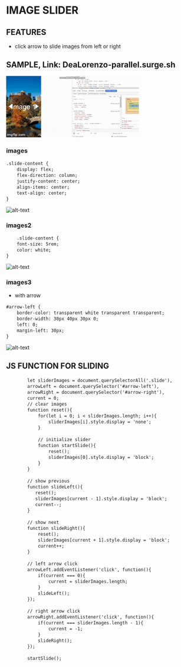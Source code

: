 # IMAGE SLIDER

## FEATURES
* click arrow to slide images from left or right

## SAMPLE, Link: DeaLorenzo-parallel.surge.sh
![alt-text](images/sample.gif)

### images
```
.slide-content {
    display: flex;
    flex-direction: column;
    justify-content: center;
    align-items: center;
    text-align: center;
}
``` 
![alt-text](images/css1.png)

### images2
```
    .slide-content {
    font-size: 5rem;
    color: white;
}
```
![alt-text](images/css2.png)

### images3
* with arrow
```
#arrow-left {
    border-color: transparent white transparent transparent;
    border-width: 30px 40px 30px 0;
    left: 0;
    margin-left: 30px;
}
```
![alt-text](images/css3.png)

## JS FUNCTION FOR SLIDING
```
        let sliderImages = document.querySelectorAll('.slide'),
        arrowLeft = document.querySelector('#arrow-left'),
        arrowRight = document.querySelector('#arrow-right'),
        current = 0;
        // clear images
        function reset(){
            for(let i = 0; i < sliderImages.length; i++){
                sliderImages[i].style.display = 'none';
            }

            // initialize slider
            function startSlide(){
                reset();
                sliderImages[0].style.display = 'block';
            }
        }

        // show previous
        function slideLeft(){
           reset();
           sliderImages[current - 1].style.display = 'block';
           current--; 
        }

        // show next
        function slideRight(){
            reset();
            sliderImages[current + 1].style.display = 'block';
            current++;
        }

        // left arrow click
        arrowLeft.addEventListener('click', function(){
            if(current === 0){
                current = sliderImages.length;
            }
            slideLeft();
        });

        // right arrow click
        arrowRight.addEventListener('click', function(){
            if(current === sliderImages.length - 1){
                current = -1;
            }
            slideRight();
        });
        
        startSlide();
```